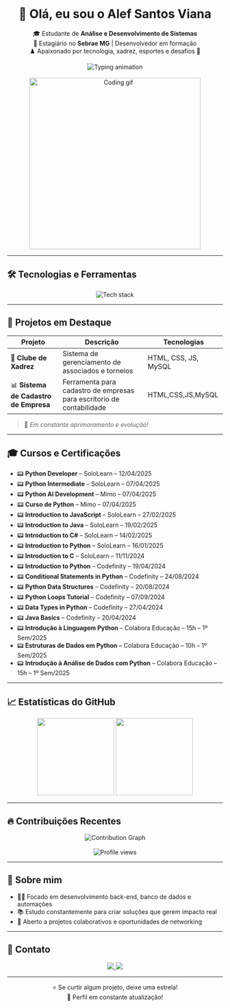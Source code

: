 <h1 align="center">👋 Olá, eu sou o Alef Santos Viana</h1>

<p align="center">
  🎓 Estudante de <strong>Análise e Desenvolvimento de Sistemas</strong><br>
  💼 Estagiário no <strong>Sebrae MG</strong> | Desenvolvedor em formação<br>
  ♟️ Apaixonado por tecnologia, xadrez, esportes e desafios 🚀
</p>

<div align="center">
  <img src="https://readme-typing-svg.demolab.com/?font=Fira+Code&duration=2000&pause=1000&center=true&width=435&lines=Desenvolvedor+Fullstack+em+forma%C3%A7%C3%A3o;Apaixonado+por+resolver+problemas;Sempre+aprendendo+algo+novo" alt="Typing animation" />
</div>

<br>

<div align="center">
  <img src="https://media.giphy.com/media/qgQUggAC3Pfv687qPC/giphy.gif" width="400" alt="Coding gif"/>
</div>

---

## 🛠️ Tecnologias e Ferramentas

<div align="center">
  <img src="https://skillicons.dev/icons?i=python,js,html,css,mysql,java,git,github,vscode" alt="Tech stack" />
</div>

---

## 📂 Projetos em Destaque

| Projeto                | Descrição                                            | Tecnologias                |
|------------------------|------------------------------------------------------|----------------------------|
| 🧐 **Clube de Xadrez** | Sistema de gerenciamento de associados e torneios    | HTML, CSS, JS, MySQL       |
| 📊 **Sistema de Cadastro de Empresa**| Ferramenta para cadastro de empresas para escritorio de contabilidade | HTML,CSS,JS,MySQL       |


> 🚧 *Em constante aprimoramento e evolução!*

---

## 🎓 Cursos e Certificações

- 📟 **Python Developer** – SoloLearn – 12/04/2025  
- 📟 **Python Intermediate** – SoloLearn – 07/04/2025  
- 📟 **Python AI Development** – Mimo – 07/04/2025  
- 📟 **Curso de Python** – Mimo – 07/04/2025  
- 📟 **Introduction to JavaScript** – SoloLearn – 27/02/2025  
- 📟 **Introduction to Java** – SoloLearn – 19/02/2025  
- 📟 **Introduction to C#** – SoloLearn – 14/02/2025  
- 📟 **Introduction to Python** – SoloLearn – 16/01/2025  
- 📟 **Introduction to C** – SoloLearn – 11/11/2024  
- 📟 **Introduction to Python** – Codefinity – 19/04/2024  
- 📟 **Conditional Statements in Python** – Codefinity – 24/08/2024  
- 📟 **Python Data Structures** – Codefinity – 20/08/2024  
- 📟 **Python Loops Tutorial** – Codefinity – 07/09/2024  
- 📟 **Data Types in Python** – Codefinity – 27/04/2024  
- 📟 **Java Basics** – Codefinity – 20/04/2024  
- 📟 **Introdução à Linguagem Python** – Colabora Educação – 15h – 1º Sem/2025  
- 📟 **Estruturas de Dados em Python** – Colabora Educação – 10h – 1º Sem/2025  
- 📟 **Introdução à Análise de Dados com Python** – Colabora Educação – 15h – 1º Sem/2025  

---

## 📈 Estatísticas do GitHub

<div align="center">
  <img height="180em" src="https://github-readme-stats.vercel.app/api?username=alefsantos498&show_icons=true&theme=transparent&count_private=true" />
  <img height="180em" src="https://github-readme-stats.vercel.app/api/top-langs/?username=alefsantos498&layout=compact&theme=transparent" />
</div>

---

## 🔥 Contribuições Recentes

<div align="center">
  <img src="https://github-readme-activity-graph.vercel.app/graph?username=alefsantos498&theme=github" alt="Contribution Graph" />
  <br><br>
  <img src="https://komarev.com/ghpvc/?username=alefsantos498&style=for-the-badge" alt="Profile views" />
</div>

---

## 🧐 Sobre mim

- 👨‍💻 Focado em desenvolvimento back-end, banco de dados e automações
- 📚 Estudo constantemente para criar soluções que gerem impacto real
- 🤝 Aberto a projetos colaborativos e oportunidades de networking

---

## 📢 Contato

<div align="center">
  <a href="https://www.linkedin.com/in/alef-viana-191347355?utm_source=share&utm_campaign=share_via&utm_content=profile&utm_medium=android_app" target="_blank">
    <img src="https://img.shields.io/badge/LinkedIn-0077B5?style=for-the-badge&logo=linkedin&logoColor=white" />
  </a>
  <a href="mailto:alefviana4@gmail.com">
    <img src="https://img.shields.io/badge/Gmail-D14836?style=for-the-badge&logo=gmail&logoColor=white" />
  </a>
</div>

---

<p align="center">
  ⭐ Se curtir algum projeto, deixe uma estrela!<br>
  🔄 Perfil em constante atualização!
</p>
